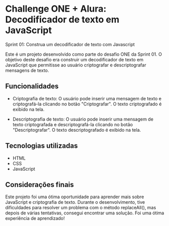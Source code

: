 # Challenge ONE + Alura: Decodificador de texto em JavaScript
Sprint 01: Construa um decodificador de texto com Javascript


Este é um projeto desenvolvido como parte do desafio ONE da Sprint 01. O objetivo deste desafio era construir um decodificador de texto em JavaScript que permitisse ao usuário criptografar e descriptografar mensagens de texto.

## Funcionalidades
 - Criptografia de texto: O usuário pode inserir uma mensagem de texto e criptografá-la clicando no botão "Criptografar". O texto criptografado é exibido na tela.

 - Descriptografia de texto: O usuário pode inserir uma mensagem de texto criptografada e descriptografá-la clicando no botão "Descriptografar". O texto descriptografado é exibido na tela.

## Tecnologias utilizadas
- HTML
- CSS
- JavaScript

## Considerações finais
Este projeto foi uma ótima oportunidade para aprender mais sobre JavaScript e criptografia de texto. Durante o desenvolvimento, tive dificuldades para resolver um problema com o método replaceAll(), mas depois de várias tentativas, consegui encontrar uma solução. Foi uma ótima experiência de aprendizado!
